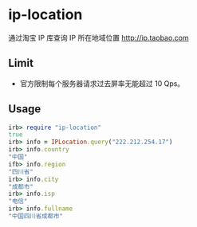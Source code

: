 ip-location
===========

通过淘宝 IP 库查询 IP 所在地域位置 http://ip.taobao.com

## Limit

* 官方限制每个服务器请求过去屏率无能超过 10 Qps。

## Usage

```ruby
irb> require "ip-location"
true
irb> info = IPLocation.query("222.212.254.17")
irb> info.country
"中国"
ifb> info.region
"四川省"
irb> info.city
"成都市"
irb> info.isp
"电信"
irb> info.fullname
"中国四川省成都市"